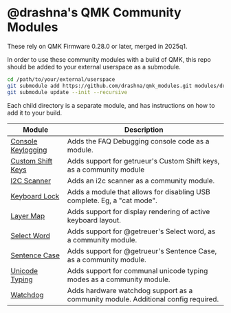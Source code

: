 # @drashna's QMK Community Modules

These rely on QMK Firmware 0.28.0 or later, merged in 2025q1.

In order to use these community modules with a build of QMK, this repo should be added to your external userspace as a submodule.

```sh
cd /path/to/your/external/userspace
git submodule add https://github.com/drashna/qmk_modules.git modules/drashna
git submodule update --init --recursive
```

Each child directory is a separate module, and has instructions on how to add it to your build.

| Module                                      | Description                                                                        |
|---------------------------------------------|------------------------------------------------------------------------------------|
| [Console Keylogging](./console_keylogging/) | Adds the FAQ Debugging console code as a module.                                   |
| [Custom Shift Keys](./custom_shift_keys/)   | Adds support for getrueur's Custom Shift keys, as a community module               |
| [I2C Scanner](./i2c_scanner/)               | Adds an i2c scanner as a community module.                                         |
| [Keyboard Lock](./keyboard_lock/)           | Adds a module that allows for disabling USB complete. Eg, a "cat mode".            |
| [Layer Map](./layer_map/)                   | Adds support for display rendering of active keyboard layout.                      |
| [Select Word](./select_word/)               | Adds support for @getreuer's Select word, as a community module.                   |
| [Sentence Case](./sentence_case/)           | Adds support for @getrueur's Sentence Case, as a community module.                 |
| [Unicode Typing](./unicode_typing/)         | Adds support for communal unicode typing modes as a community module.              |
| [Watchdog](./watchdog/)                     | Adds hardware watchdog support as a community module.  Additional config required. |

